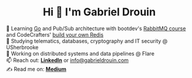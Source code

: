 <h1 align="center">Hi 👋 I'm Gabriel Drouin</h1>

<!--<ul class="roman">
 <!--<li>🔭 I’m currently working on: ...</li>-->
 <!--<li>🎥 I’m currently building ...</li>-->
 <!--<li>😄 Pronouns ...</li>-->
 <!--<li>⚡ Fun fact ...</li>-->
🌱 Learning <a href="https://go.dev/">Go</a> and Pub/Sub architecture with bootdev's <a href="https://www.boot.dev/courses/learn-pub-sub-rabbitmq">RabbitMQ course</a> and CodeCrafters' <a href="https://app.codecrafters.io/courses/redis/overview">build your own Redis</a></li>
<br>
🔭 Studying telematics, databases, cryptography and IT security @ USherbrooke
<br>
🎥 Working on distributed systems and data pipelines @ Flare
<br>
📫 Reach out: <b><a href="https://www.linkedin.com/in/gabrieldrouin/">LinkedIn</a></b> or <a href="mailto:info@gabrieldrouin.com">info@gabrieldrouin.com</a>
<br>
✍️ Read me on: <b><a href="https://medium.com/@gabrieldrouin">Medium</a></b>

